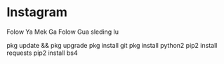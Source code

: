 # Instagram
Folow Ya Mek Ga Folow Gua sleding lu

pkg update && pkg upgrade
pkg install git
pkg install python2
pip2 install requests
pip2 install bs4
